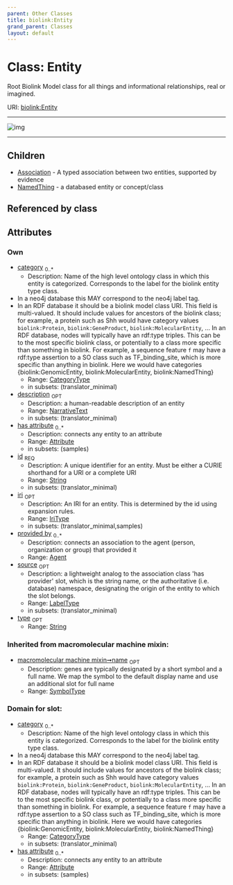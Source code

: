 ```yaml
---
parent: Other Classes
title: biolink:Entity
grand_parent: Classes
layout: default
---
```


# Class: Entity


Root Biolink Model class for all things and informational relationships, real or imagined.

URI: [biolink:Entity](https://w3id.org/biolink/vocab/Entity)


---

![img](http://yuml.me/diagram/nofunky;dir:TB/class/[NamedThing],[Attribute]%3Chas%20attribute%200..%2A-++[Entity%7Cid:string;iri:iri_type%20%3F;category:category_type%20%2A;type:string%20%3F;name:label_type%20%3F;description:narrative_text%20%3F;source:label_type%20%3F],[Agent]%3Cprovided%20by%200..%2A-%20[Entity],[Entity]%5E-[NamedThing],[Entity]%5E-[Association],[Attribute],[Association],[Agent])

---


## Children

 * [Association](Association.md) - A typed association between two entities, supported by evidence
 * [NamedThing](NamedThing.md) - a databased entity or concept/class

## Referenced by class


## Attributes


### Own

 * [category](category.md)  <sub>0..\*</sub>
     * Description: Name of the high level ontology class in which this entity is categorized. Corresponds to the label for the biolink entity type class.
 * In a neo4j database this MAY correspond to the neo4j label tag.
 * In an RDF database it should be a biolink model class URI.
This field is multi-valued. It should include values for ancestors of the biolink class; for example, a protein such as Shh would have category values `biolink:Protein`, `biolink:GeneProduct`, `biolink:MolecularEntity`, ...
In an RDF database, nodes will typically have an rdf:type triples. This can be to the most specific biolink class, or potentially to a class more specific than something in biolink. For example, a sequence feature `f` may have a rdf:type assertion to a SO class such as TF_binding_site, which is more specific than anything in biolink. Here we would have categories {biolink:GenomicEntity, biolink:MolecularEntity, biolink:NamedThing}
     * Range: [CategoryType](types/CategoryType.md)
     * in subsets: (translator_minimal)
 * [description](description.md)  <sub>OPT</sub>
     * Description: a human-readable description of an entity
     * Range: [NarrativeText](types/NarrativeText.md)
     * in subsets: (translator_minimal)
 * [has attribute](has_attribute.md)  <sub>0..\*</sub>
     * Description: connects any entity to an attribute
     * Range: [Attribute](Attribute.md)
     * in subsets: (samples)
 * [id](id.md)  <sub>REQ</sub>
     * Description: A unique identifier for an entity. Must be either a CURIE shorthand for a URI or a complete URI
     * Range: [String](types/String.md)
     * in subsets: (translator_minimal)
 * [iri](iri.md)  <sub>OPT</sub>
     * Description: An IRI for an entity. This is determined by the id using expansion rules.
     * Range: [IriType](types/IriType.md)
     * in subsets: (translator_minimal,samples)
 * [provided by](provided_by.md)  <sub>0..\*</sub>
     * Description: connects an association to the agent (person, organization or group) that provided it
     * Range: [Agent](Agent.md)
 * [source](source.md)  <sub>OPT</sub>
     * Description: a lightweight analog to the association class 'has provider' slot, which is the string name, or the authoritative (i.e. database) namespace, designating the origin of the entity to which the slot belongs.
     * Range: [LabelType](types/LabelType.md)
     * in subsets: (translator_minimal)
 * [type](type.md)  <sub>OPT</sub>
     * Range: [String](types/String.md)

### Inherited from macromolecular machine mixin:

 * [macromolecular machine mixin➞name](macromolecular_machine_mixin_name.md)  <sub>OPT</sub>
     * Description: genes are typically designated by a short symbol and a full name. We map the symbol to the default display name and use an additional slot for full name
     * Range: [SymbolType](types/SymbolType.md)

### Domain for slot:

 * [category](category.md)  <sub>0..\*</sub>
     * Description: Name of the high level ontology class in which this entity is categorized. Corresponds to the label for the biolink entity type class.
 * In a neo4j database this MAY correspond to the neo4j label tag.
 * In an RDF database it should be a biolink model class URI.
This field is multi-valued. It should include values for ancestors of the biolink class; for example, a protein such as Shh would have category values `biolink:Protein`, `biolink:GeneProduct`, `biolink:MolecularEntity`, ...
In an RDF database, nodes will typically have an rdf:type triples. This can be to the most specific biolink class, or potentially to a class more specific than something in biolink. For example, a sequence feature `f` may have a rdf:type assertion to a SO class such as TF_binding_site, which is more specific than anything in biolink. Here we would have categories {biolink:GenomicEntity, biolink:MolecularEntity, biolink:NamedThing}
     * Range: [CategoryType](types/CategoryType.md)
     * in subsets: (translator_minimal)
 * [has attribute](has_attribute.md)  <sub>0..\*</sub>
     * Description: connects any entity to an attribute
     * Range: [Attribute](Attribute.md)
     * in subsets: (samples)
